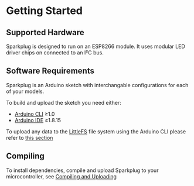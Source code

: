 # Getting Started

## Supported Hardware

Sparkplug is designed to run on an ESP8266 module. It uses modular LED driver chips on connected to an I²C bus.

## Software Requirements

Sparkplug is an Arduino sketch with interchangable configurations for each of your models.

To build and upload the sketch you need either:

* [Arduino CLI](https://github.com/arduino/arduino-cli) ≥1.0
* [Arduino IDE](https://www.arduino.cc/en/software) ≥1.8.15

To upload any data to the [LittleFS](https://github.com/littlefs-project/littlefs) file system using the Arduino CLI please refer to [this section](#uploading-filesystem)

## Compiling

To install dependencies, compile and upload Sparkplug to your microcontroller, see [Compiling and Uploading](/guide/compiling-uploading)
